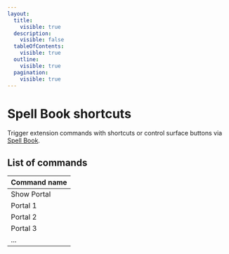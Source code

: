 ```yaml
---
layout:
  title:
    visible: true
  description:
    visible: false
  tableOfContents:
    visible: true
  outline:
    visible: true
  pagination:
    visible: true
---
```


# Spell Book shortcuts

Trigger extension commands with shortcuts or control surface buttons via [Spell Book](<../spell-book/README (1).md>).

## List of commands

| Command name |
| ------------ |
| Show Portal  |
| Portal 1     |
| Portal 2     |
| Portal 3     |
| ...          |
